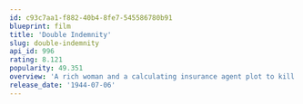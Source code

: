 ```yaml
---
id: c93c7aa1-f882-40b4-8fe7-545586780b91
blueprint: film
title: 'Double Indemnity'
slug: double-indemnity
api_id: 996
rating: 8.121
popularity: 49.351
overview: 'A rich woman and a calculating insurance agent plot to kill her unsuspecting husband after he signs a double indemnity policy. Against a backdrop of distinctly Californian settings, the partners in crime plan the perfect murder to collect the insurance, which pays double if the death is accidental.'
release_date: '1944-07-06'
---
```

